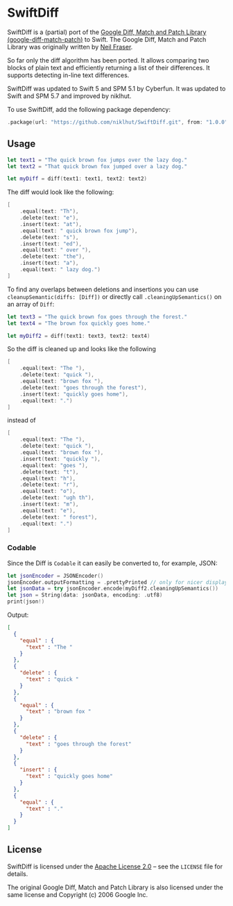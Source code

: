 # SwiftDiff

SwiftDiff is a (partial) port of the [Google Diff, Match and Patch Library (google-diff-match-patch)](https://code.google.com/p/google-diff-match-patch/) to Swift. The Google Diff, Match and Patch Library was originally written by [Neil Fraser](http://neil.fraser.name). 

So far only the diff algorithm has been ported. It allows comparing two blocks of plain text and efficiently returning a list of their differences. It supports detecting in-line text differences.

SwiftDiff was updated to Swift 5 and SPM 5.1 by Cyberfun. It was updated to Swift and SPM 5.7 and improved by niklhut.

To use SwiftDiff, add the following package dependency:
```swift
.package(url: "https://github.com/niklhut/SwiftDiff.git", from: "1.0.0")
```

## Usage


```swift
let text1 = "The quick brown fox jumps over the lazy dog."
let text2 = "That quick brown fox jumped over a lazy dog."

let myDiff = diff(text1: text1, text2: text2)
```

The diff would look like the following:

```swift
[
    .equal(text: "Th"), 
    .delete(text: "e"), 
    .insert(text: "at"), 
    .equal(text: " quick brown fox jump"), 
    .delete(text: "s"), 
    .insert(text: "ed"), 
    .equal(text: " over "), 
    .delete(text: "the"), 
    .insert(text: "a"), 
    .equal(text: " lazy dog.")
]
```

To find any overlaps between deletions and insertions you can use `cleanupSemantic(diffs: [Diff])` or directly call `.cleaningUpSemantics()` on an array of `Diff`:

```swift
let text3 = "The quick brown fox goes through the forest."
let text4 = "The brown fox quickly goes home."

let myDiff2 = diff(text1: text3, text2: text4)
```

So the diff is cleaned up and looks like the following 

```swift
[
    .equal(text: "The "), 
    .delete(text: "quick "), 
    .equal(text: "brown fox "), 
    .delete(text: "goes through the forest"), 
    .insert(text: "quickly goes home"), 
    .equal(text: ".")
]
```

instead of

```swift
[
    .equal(text: "The "), 
    .delete(text: "quick "),
    .equal(text: "brown fox "), 
    .insert(text: "quickly "), 
    .equal(text: "goes "), 
    .delete(text: "t"), 
    .equal(text: "h"), 
    .delete(text: "r"), 
    .equal(text: "o"),
    .delete(text: "ugh th"),
    .insert(text: "m"), 
    .equal(text: "e"), 
    .delete(text: " forest"),
    .equal(text: ".")
]
```

### Codable

Since the Diff is `Codable` it can easily be converted to, for example, JSON:

```swift
let jsonEncoder = JSONEncoder()
jsonEncoder.outputFormatting = .prettyPrinted // only for nicer displaying
let jsonData = try jsonEncoder.encode(myDiff2.cleaningUpSemantics())
let json = String(data: jsonData, encoding: .utf8)
print(json!)
```
Output:

```json
[
  {
    "equal" : {
      "text" : "The "
    }
  },
  {
    "delete" : {
      "text" : "quick "
    }
  },
  {
    "equal" : {
      "text" : "brown fox "
    }
  },
  {
    "delete" : {
      "text" : "goes through the forest"
    }
  },
  {
    "insert" : {
      "text" : "quickly goes home"
    }
  },
  {
    "equal" : {
      "text" : "."
    }
  }
]
```

## License

SwiftDiff is licensed under the [Apache License 2.0](http://www.apache.org/licenses/LICENSE-2.0) – see the `LICENSE` file for details.

The original Google Diff, Match and Patch Library is also licensed under the same license and Copyright (c) 2006 Google Inc.
